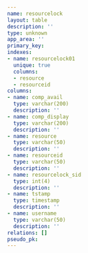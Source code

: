 ```yaml
---
name: resourcelock
layout: table
description: ''
type: unknown
app_area: ''
primary_key: 
indexes:
- name: resourcelock01
  unique: true
  columns:
  - resource
  - resourceid
columns:
- name: comp_avail
  type: varchar(200)
  description: ''
- name: comp_display
  type: varchar(200)
  description: ''
- name: resource
  type: varchar(50)
  description: ''
- name: resourceid
  type: varchar(50)
  description: ''
- name: resourcelock_sid
  type: int(4)
  description: ''
- name: tstamp
  type: timestamp
  description: ''
- name: username
  type: varchar(50)
  description: ''
relations: []
pseudo_pk: 
---
```


